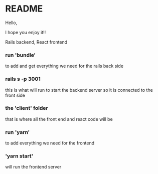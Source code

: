 # README

Hello, 

I hope you enjoy it!!

Rails backend, React frontend

### run 'bundle'

to add and get everything we need for the rails back side

### rails s -p 3001

this is what will run to start the backend server 
  so it is connected to the front side

### the 'client' folder

that is where all the front end and react code will be

### run 'yarn'

to add everything we need for the frontend

### 'yarn start'

will run the frontend server
